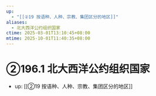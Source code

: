 ```yaml
---
up:
  - "[[②19 按语种、人种、宗教、集团区分的地区]]"
aliases:
  - 北大西洋公约组织国家
ctime: 2025-03-01T13:10:45+08:00
mtime: 2025-10-01T11:40:35+08:00
---
```


# ②196.1 北大西洋公约组织国家

- up: [[②19 按语种、人种、宗教、集团区分的地区]]
